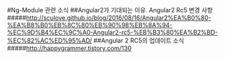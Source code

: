 #Ng-Module 관련 소식
##Angular2가 기대되는 이유. Angular2 Rc5 변경 사항
#####http://sculove.github.io/blog/2016/08/16/Angular2%EA%B0%80-%EA%B8%B0%EB%8C%80%EB%90%98%EB%8A%94-%EC%9D%B4%EC%9C%A0-Angular2-rc5-%EB%B3%80%EA%B2%BD-%EC%82%AC%ED%95%AD/
##Angular 2 RC5의 업데이트 소식
#####http://happygrammer.tistory.com/130